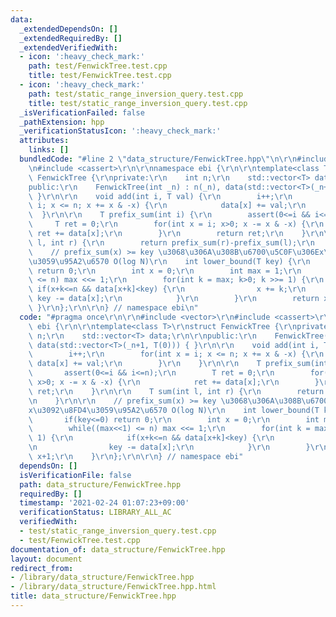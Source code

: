 ```yaml
---
data:
  _extendedDependsOn: []
  _extendedRequiredBy: []
  _extendedVerifiedWith:
  - icon: ':heavy_check_mark:'
    path: test/FenwickTree.test.cpp
    title: test/FenwickTree.test.cpp
  - icon: ':heavy_check_mark:'
    path: test/static_range_inversion_query.test.cpp
    title: test/static_range_inversion_query.test.cpp
  _isVerificationFailed: false
  _pathExtension: hpp
  _verificationStatusIcon: ':heavy_check_mark:'
  attributes:
    links: []
  bundledCode: "#line 2 \"data_structure/FenwickTree.hpp\"\n\r\n#include <vector>\r\
    \n#include <cassert>\r\n\r\nnamespace ebi {\r\n\r\ntemplate<class T>\r\nstruct\
    \ FenwickTree {\r\nprivate:\r\n    int n;\r\n    std::vector<T> data;\r\n\r\n\
    public:\r\n    FenwickTree(int _n) : n(_n), data(std::vector<T>(_n+1, T(0))) {\
    \ }\r\n\r\n    void add(int i, T val) {\r\n        i++;\r\n        for(int x =\
    \ i; x <= n; x += x & -x) {\r\n            data[x] += val;\r\n        }\r\n  \
    \  }\r\n\r\n    T prefix_sum(int i) {\r\n        assert(0<=i && i<=n);\r\n   \
    \     T ret = 0;\r\n        for(int x = i; x>0; x -= x & -x) {\r\n           \
    \ ret += data[x];\r\n        }\r\n        return ret;\r\n    }\r\n\r\n    T sum(int\
    \ l, int r) {\r\n        return prefix_sum(r)-prefix_sum(l);\r\n    }\r\n\r\n\
    \    // prefix_sum(x) >= key \u3068\u306A\u308B\u6700\u5C0F\u306Ex\u3092\u8FD4\
    \u3059\u95A2\u6570 O(log N)\r\n    int lower_bound(T key) {\r\n        if(key<=0)\
    \ return 0;\r\n        int x = 0;\r\n        int max = 1;\r\n        while((max<<1)\
    \ <= n) max <<= 1;\r\n        for(int k = max; k>0; k >>= 1) {\r\n           \
    \ if(x+k<=n && data[x+k]<key) {\r\n                x += k;\r\n               \
    \ key -= data[x];\r\n            }\r\n        }\r\n        return x+1;\r\n   \
    \ }\r\n};\r\n\r\n} // namespace ebi\n"
  code: "#pragma once\r\n\r\n#include <vector>\r\n#include <cassert>\r\n\r\nnamespace\
    \ ebi {\r\n\r\ntemplate<class T>\r\nstruct FenwickTree {\r\nprivate:\r\n    int\
    \ n;\r\n    std::vector<T> data;\r\n\r\npublic:\r\n    FenwickTree(int _n) : n(_n),\
    \ data(std::vector<T>(_n+1, T(0))) { }\r\n\r\n    void add(int i, T val) {\r\n\
    \        i++;\r\n        for(int x = i; x <= n; x += x & -x) {\r\n           \
    \ data[x] += val;\r\n        }\r\n    }\r\n\r\n    T prefix_sum(int i) {\r\n \
    \       assert(0<=i && i<=n);\r\n        T ret = 0;\r\n        for(int x = i;\
    \ x>0; x -= x & -x) {\r\n            ret += data[x];\r\n        }\r\n        return\
    \ ret;\r\n    }\r\n\r\n    T sum(int l, int r) {\r\n        return prefix_sum(r)-prefix_sum(l);\r\
    \n    }\r\n\r\n    // prefix_sum(x) >= key \u3068\u306A\u308B\u6700\u5C0F\u306E\
    x\u3092\u8FD4\u3059\u95A2\u6570 O(log N)\r\n    int lower_bound(T key) {\r\n \
    \       if(key<=0) return 0;\r\n        int x = 0;\r\n        int max = 1;\r\n\
    \        while((max<<1) <= n) max <<= 1;\r\n        for(int k = max; k>0; k >>=\
    \ 1) {\r\n            if(x+k<=n && data[x+k]<key) {\r\n                x += k;\r\
    \n                key -= data[x];\r\n            }\r\n        }\r\n        return\
    \ x+1;\r\n    }\r\n};\r\n\r\n} // namespace ebi"
  dependsOn: []
  isVerificationFile: false
  path: data_structure/FenwickTree.hpp
  requiredBy: []
  timestamp: '2021-02-24 01:07:23+09:00'
  verificationStatus: LIBRARY_ALL_AC
  verifiedWith:
  - test/static_range_inversion_query.test.cpp
  - test/FenwickTree.test.cpp
documentation_of: data_structure/FenwickTree.hpp
layout: document
redirect_from:
- /library/data_structure/FenwickTree.hpp
- /library/data_structure/FenwickTree.hpp.html
title: data_structure/FenwickTree.hpp
---
```

